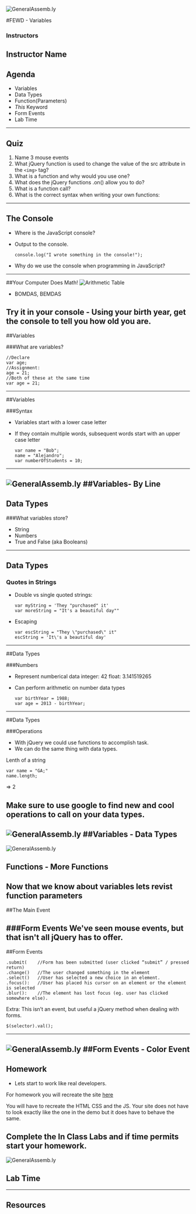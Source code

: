 ![GeneralAssemb.ly](https://github.com/generalassembly/ga-ruby-on-rails-for-devs/raw/master/images/ga.png "GeneralAssemb.ly")

#FEWD - Variables 

### Instructors
Instructor Name
---


## Agenda

* Variables
* Data Types
* Function(Parameters)
* _This_ Keyword
* Form Events
* Lab Time
---


## Quiz

1.	Name 3 mouse events
2. 	What jQuery function is used to change the value of the src attribute in the ```<img>``` tag?
3. 	What is a function and why would you use one?
4. 	What does the jQuery functions .on() allow you to do?
5. 	What is a function call?
6. 	What is the correct syntax when writing your own functions:
---


## The Console
*	Where is the JavaScript console?
*	Output to the console.

		console.log("I wrote something in the console!");
		
*	Why do we use the console when programming in JavaScript?
---



##Your Computer Does Math!
![Arithmetic Table](http://studio.generalassemb.ly/GA_Slide_Assets/arithmetic.png)

*	BOMDAS, BEMDAS

Try it in your console - Using your birth year, get the console to tell you how old you are.
---


##Variables

###What are variables?

	//Declare
	var age;
	//Assignment: 
	age = 21;
	//Both of these at the same time
	var age = 21;
---


##Variables

###Syntax
*	Variables start with a lower case letter
*	If they contain multiple words, subsequent words start with an upper case letter 
	
		var name = "Bob";
		name = "Alejandro";	
		var numberOfStudents = 10;
---


![GeneralAssemb.ly](http://studio.generalassemb.ly/GA_Slide_Assets/Code_along_icon_md.png)
##Variables- By Line
---


## Data Types

###What variables store?

*	String
*	Numbers
*	True and False (aka Booleans)
---


## Data Types

### Quotes in Strings

*	Double vs single quoted strings:

		var myString = 'They "purchased" it'
		var moreString = "It's a beautiful day""

*	Escaping
		
		var escString = "They \"purchased\" it"
		escString = 'It\'s a beautiful day'
---


##Data Types

###Numbers


*	Represent numberical data
integer: 42
float: 3.141519265

*	Can perform arithmetic on number data types

		var birthYear = 1988;
		var age = 2013 - birthYear;
---


##Data Types

###Operations

*	With jQuery we could use functions to accomplish task. 
*	We can do the same thing with data types. 

Lenth of a string

	var name = "GA;"
	name.length;

=> 2

Make sure to use google to find new and cool operations to call on your data types.
---


![GeneralAssemb.ly](http://studio.generalassemb.ly/GA_Slide_Assets/Code_along_icon_md.png)
##Variables - Data Types
---



![GeneralAssemb.ly](http://studio.generalassemb.ly/GA_Slide_Assets/Code_along_icon_md.png)
## Functions - More Functions

Now that we know about variables lets revist function parameters
---


##The Main Event

###Form Events
We've seen mouse events, but that isn't all jQuery has to offer.
---


##Form Events
	
	.submit( 	//Form has been submitted (user clicked “submit” / pressed return)
	.change()	//The user changed something in the element
	.select()	//User has selected a new choice in an element.
	.focus():	//User has placed his cursor on an element or the element is selected
	.blur():	//The element has lost focus (eg. user has clicked somewhere else).

Extra: This isn’t an event, but useful a jQuery method when dealing with forms.

	$(selector).val();
---


![GeneralAssemb.ly](http://studio.generalassemb.ly/GA_Slide_Assets/Code_along_icon_md.png)
##Form Events - Color Event
---


## Homework

* Lets start to work like real developers. 

For homework you will recreate the site [here](https://googledrive.com/host/0B7yK_e1LsbdVS2hiYUZUMGM3T1k/index.html)

You will have to recreate the HTML CSS and the JS. Your site does not  have to look exactly like the one in the demo but it does have to behave the same. 

Complete the In Class Labs and if time permits start your homework.
---


![GeneralAssemb.ly](http://studio.generalassemb.ly/GA_Slide_Assets/Exercise_icon.png)
## Lab Time
---



## Resources
